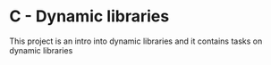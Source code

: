 # C - Dynamic libraries
This project is an intro into dynamic libraries and it contains tasks on dynamic libraries
